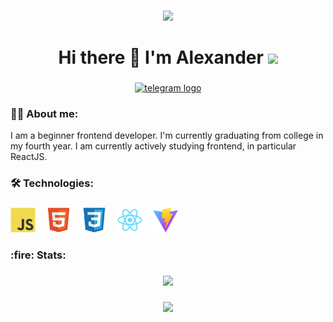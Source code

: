 ###

<div align="center">
  <img src="https://media1.tenor.com/m/2z7NVAVjM_YAAAAd/guts-berserk.gif" width="500px" />
</div>

###

<h1 align="center">Hi there 👋 I'm Alexander <img src="https://github.com/user-attachments/assets/3521e7e3-22b2-42d1-ae28-f975ec25120d" width="32px" /></h1>

###

<div align="center">
  <a href="https://t.me/havenoenemiesyet" target="_blank">
    <img src="https://github.com/user-attachments/assets/069f7905-bbfe-4069-be6a-7276cae17c8b" alt="telegram logo" />
  </a>
</div>

####

<h3 align="left">👩‍💻  About me:</h3>
<p align="left">I am a beginner frontend developer. I'm currently graduating from college in my fourth year. I am currently actively studying frontend, in particular ReactJS.</p>

###

<h3 align="left">🛠 Technologies:</h3>

###

<div align="left">
  <img src="https://raw.githubusercontent.com/devicons/devicon/ca28c779441053191ff11710fe24a9e6c23690d6/icons/javascript/javascript-original.svg" height="40" alt="javascript logo"  /><img width="13" />
  <img src="https://raw.githubusercontent.com/devicons/devicon/ca28c779441053191ff11710fe24a9e6c23690d6/icons/html5/html5-original.svg" height="40" alt="html5 logo"  /><img width="13" />
  <img src="https://raw.githubusercontent.com/devicons/devicon/ca28c779441053191ff11710fe24a9e6c23690d6/icons/css3/css3-original.svg" height="40" alt="css3 logo"  /><img width="13" />
  <img src="https://github.com/devicons/devicon/blob/master/icons/react/react-original.svg" height="40" alt="react logo"  /><img width="13" />
  <img src="https://github.com/devicons/devicon/blob/master/icons/vitejs/vitejs-original.svg" height="40" alt="vite logo"  />
</div>

###

<h3 align="left">:fire:  Stats:</h3>

###

<div align="center">
  <img src="https://github-readme-streak-stats.herokuapp.com/?user=usagi-dead&theme=dark&hide_border=true&border_radius=20&background=101010" />
</div>

###

<div align="center">
  <img src="https://leetcard.jacoblin.cool/usagi-dead?ext=heatmap&border=0&radius=20&theme=dark" />
</div>

